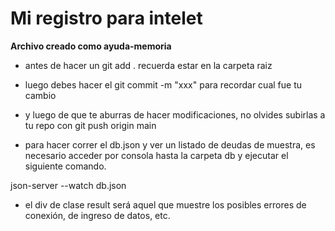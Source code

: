 # Mi registro para intelet

**Archivo creado como ayuda-memoria**

- antes de hacer un git add . recuerda estar en la carpeta raiz
- luego debes hacer el git commit -m "xxx" para recordar cual fue tu cambio
- y luego de que te aburras de hacer modificaciones, no olvides subirlas a tu repo con git push origin main

- para hacer correr el db.json y ver un listado de deudas de muestra, es necesario acceder por consola hasta la carpeta db y ejecutar el siguiente comando.

json-server --watch db.json

- el div de clase result será aquel que muestre los posibles errores de conexión, de ingreso de datos, etc. 


